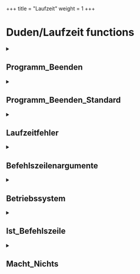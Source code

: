 +++
title = "Laufzeit"
weight = 1
+++
# Duden/Laufzeit functions
<details>
<summary><h2>Programm_Beenden</h2></summary>
<ul>
<pre>
Beendet das Programm mit dem gegebenen Code.
</pre>
	<li>Parameters: <code>Code</code></li>
	<li>Parameter type: <code>Zahl</code></li>
	<li>Return type: <code>nichts</code></li>
</ul>

<h3>Aliases</h3>
<ol>
	<li><code>&#34;Beende das Programm mit Code &lt;Code&gt;&#34;</code></li>
	<li><code>&#34;beende das Programm mit Code &lt;Code&gt;&#34;</code></li>
</ol>

<h3>Implementation</h3>
Implemented in <code>"libddpstdlib.a"</code>
</details>

<details>
<summary><h2>Programm_Beenden_Standard</h2></summary>
<ul>
<pre>
Beendet das Programm mit Code 0.
</pre>
</li>
	<li>Return type: <code>nichts</code></li>
</ul>

<h3>Aliases</h3>
<ol>
	<li><code>&#34;Beende das Programm&#34;</code></li>
	<li><code>&#34;beende das Programm&#34;</code></li>
</ol>

<h3>Implementation</h3>
<pre class="language-ddp" tabindex="0">
<code class="language-ddp">
Beende das Programm mit Code 0.

</code>
</pre>
</details>

<details>
<summary><h2>Laufzeitfehler</h2></summary>
<ul>
<pre>
Wirft einen Laufzeitfehler mit einer Nachricht und einem Code.
</pre>
	<li>Parameters: <code>Nachricht</code>, <code>Code</code></li>
	<li>Parameter types: <code>Text</code>, <code>Zahl</code></li>
	<li>Return type: <code>nichts</code></li>
</ul>

<h3>Aliases</h3>
<ol>
	<li><code>&#34;Löse einen Laufzeitfehler mit der Nachricht &lt;Nachricht&gt; und dem Code &lt;Code&gt; aus&#34;</code></li>
	<li><code>&#34;löse einen Laufzeitfehler mit der Nachricht &lt;Nachricht&gt; und dem Code &lt;Code&gt; aus&#34;</code></li>
</ol>

<h3>Implementation</h3>
Implemented in <code>"libddpstdlib.a"</code>
</details>

<details>
<summary><h2>Befehlszeilenargumente</h2></summary>
<ul>
<pre>
Gibt eine Text Liste zurück die alle übergebenen Befehlszeilenargumente enthält.
Index 1 enthält immer den Programmpfad.
</pre>
</li>
	<li>Return type: <code>Text Liste</code></li>
</ul>

<h3>Aliases</h3>
<ol>
	<li><code>&#34;die Befehlszeilenargumente&#34;</code></li>
	<li><code>&#34;den Befehlszeilenargumenten&#34;</code></li>
</ol>

<h3>Implementation</h3>
Implemented in <code>"libddpruntime.a"</code>
</details>

<details>
<summary><h2>Betriebssystem</h2></summary>
<ul>
<pre>
Gibt je nach Betriebssystem entweder "Windows" oder "Linux" zurück.
</pre>
</li>
	<li>Return type: <code>Text</code></li>
</ul>

<h3>Aliases</h3>
<ol>
	<li><code>&#34;das Betriebssystem&#34;</code></li>
</ol>

<h3>Implementation</h3>
Implemented in <code>"libddpruntime.a"</code>
</details>

<details>
<summary><h2>Ist_Befehlszeile</h2></summary>
<ul>
<pre>
Entspricht C's `isatty` funktion.
</pre>
</li>
	<li>Return type: <code>Boolean</code></li>
</ul>

<h3>Aliases</h3>
<ol>
	<li><code>&#34;die Benutzereingabe eine Befehlszeile ist&#34;</code></li>
</ol>

<h3>Implementation</h3>
Implemented in <code>"libddpstdlib.a"</code>
</details>

<details>
<summary><h2>Macht_Nichts</h2></summary>
<ul>
<pre>
Leere Funktion, die nichts macht und nichts zurückgibt.
Nützlich in einigen wenigen Fällen.
</pre>
</li>
	<li>Return type: <code>nichts</code></li>
</ul>

<h3>Aliases</h3>
<ol>
	<li><code>&#34;Tue nichts&#34;</code></li>
	<li><code>&#34;tue nichts&#34;</code></li>
</ol>

<h3>Implementation</h3>
<pre class="language-ddp" tabindex="0">
<code class="language-ddp">

</code>
</pre>
</details>


